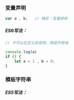 ### 变量声明

```js
var a , b;   // 确定：变量提前
```

##### ES6写法：

```js
// 不可以在定义前使用，跨级作用域 

console.log(a)   
if () {
    let a = 1 , b = 0; 
}
```

### 

### 模板字符串

##### ES5写法：





